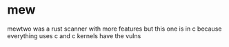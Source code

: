 # mew
mewtwo was a rust scanner with more features but this one is in c because everything uses c and c kernels have the vulns
